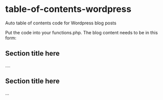 # table-of-contents-wordpress
Auto table of contents code for Wordpress blog posts

Put the code into your functions.php.
The blog content needs to be in this form:

<section>
  <h2>Section title here</h2>
  ....
</section>

<section>
  <h2>Section title here</h2>
  ...
</section>


